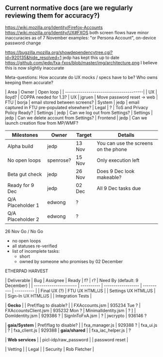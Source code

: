 Current normative docs (are we regularly reviewing them for accuracy?)
-----------------------------
https://wiki.mozilla.org/Identity/Firefox-Accounts
https://wiki.mozilla.org/Identity/UX#FXOS
  both screen flows have minor inaccuracies as of 7 November
    examples: "or Persona Account", on-device password change

https://bugzilla.mozilla.org/showdependencytree.cgi?id=920135&hide_resolved=1
  jedp has kept this up to date
https://github.com/jedp/fxa-fxos/blob/master/img/architecture.png
  I believe this is now slightly inaccurate

Meta-questions:
  How accurate do UX mocks / specs have to be?
  Who owns keeping them accurate?


|   Area  |   Owner    |   Open loop       |
| ----------------------------------------|
| UX       | lloyd?    | COPPA needed for 1.3?
| UX       | jgruen    | Move password reset -> web
| FTU      | borja     | email stored between screens?
| System   | jedp      | email captured in FTU pre-populated elsewhere?
| Legal    | ?         | ToS and Privacy Policy Ready?
| Settings | jedp      | Can we log out from Settings? 
| Settings | jedp      | Can we delete account from Settings?
| Frontend | jedp      | Can we launch creation flow from MP/WMF?


| Milestones     | Owner   | Target | Details |
| -------------- | ------- | ------ | -------- |
| Alpha build    | jedp    | 13 Nov | You can use the screens on the phone
| No open loops  | spenrose? | 15 Nov | Only execution left
| Beta gut check | jedp | 26 Nov | Does 9 Dec look makeable?
| Ready for 9 Dec| jedp | 02 Dec | All 9 Dec tasks due
| Q/A Placeholder 1 | edwong | ?
| Q/A Placeholder 2 | edwong | ?

26 Nov Go / No Go
 - no open loops
 - all statuses re-verified
 - list of incomplete tasks:
   * short
   * owned by someone who promises by 02 December

ETHERPAD HARVEST

|   Deliverable          |    Bug     |  Assignee  |    Ready    |     f?     |    r?      | Need By (default: 9 December) |
| ---------------------- | ---------- | ------------------ | ---------- | ---------- |
| Final UX (?) 
| FTU UX HTML/JS         |
| Settings UX HTML/JS    |
| Sign-In UX HTML/JS     |
| Integration Tests      |

|    **Gecko**           |
| Pref/flag to disable?  |
| FXAccounts.jsm         |  935234     Tue ?
| FXAccountsClient.jsm   |  935232     Mon ?
| MinimalIdentity.jsm    |       ?                   ]
| DomIdentity.jsm        |  929386         ?
| SignInToFxA.jsm        |       ?
| jwcrypto	         |    936146         ?

|    **gaia/System**
| Pref/flag to disable?  |
| fxa_manager.js         |  929388         ?
| fxa_ui.js              |       ?
| fxa_client.js          |  929388
|    **gaia/shared**     |
| fxa_iac_helper.js      |       ?

|    **Web services**    |
| picl-idp/raw_password  |
| password reset         |

| Vetting                |
| Legal                  |
| Security               | Rob Fletcher |

